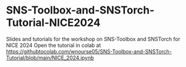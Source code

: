 # SNS-Toolbox-and-SNSTorch-Tutorial-NICE2024
Slides and tutorials for the workshop on SNS-Toolbox and SNSTorch for NICE 2024
Open the tutorial in colab at
https://githubtocolab.com/wnourse05/SNS-Toolbox-and-SNSTorch-Tutorial/blob/main/NICE_2024.ipynb
